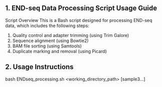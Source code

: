 ## 1. END-seq Data Processing Script Usage Guide

Script Overview This is a Bash script designed for processing END-seq data, which includes the following steps:

1.  Quality control and adapter trimming (using Trim Galore)
2.  Sequence alignment (using Bowtie2)
3.  BAM file sorting (using Samtools)
4.  Duplicate marking and removal (using Picard)

## 2. Usage Instructions

bash ENDseq_processing.sh <working_directory_path> <sample1> <sample2> [sample3...]
